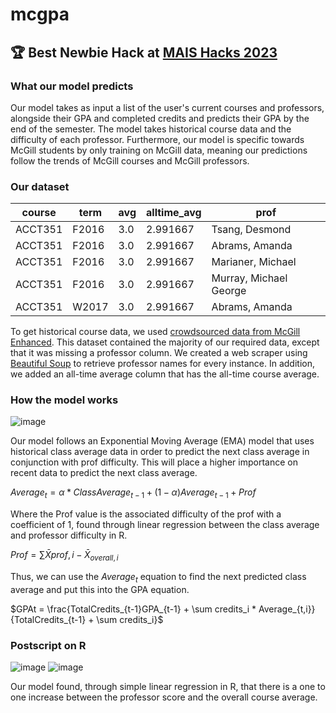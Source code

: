 # mcgpa
## :trophy: Best Newbie Hack at [MAIS Hacks 2023](https://maishacks2023.devpost.com/)
### What our model predicts
Our model takes as input a list of the user's current courses and professors, alongside their GPA and completed credits and predicts their GPA by the end of the semester. The model takes historical course data and the difficulty of each professor. Furthermore, our model is specific towards McGill students by only training on McGill data, meaning our predictions follow the trends of McGill courses and McGill professors.

### Our dataset
| course | term    | avg   | alltime_avg | prof     |
|--------|---------|-------|-------------|----------|
| ACCT351 | F2016 | 3.0         | 2.991667 | Tsang, Desmond         |
| ACCT351 | F2016 | 3.0         | 2.991667 | Abrams, Amanda         |
| ACCT351 | F2016 | 3.0         | 2.991667 | Marianer, Michael      |
| ACCT351 | F2016 | 3.0         | 2.991667 | Murray, Michael George |
| ACCT351 | W2017 | 3.0         | 2.991667 | Abrams, Amanda         |


To get historical course data, we used [crowdsourced data from McGill Enhanced](https://docs.google.com/spreadsheets/d/1NGUBQuF8FI6ebna86S1RHpc27srxpMbaSyjipIkr-gk/edit#gid=233834959). This dataset contained the majority of our required data, except that it was missing a professor column. We created a web scraper using [Beautiful Soup](https://www.crummy.com/software/BeautifulSoup/bs4/doc/) to retrieve professor names for every instance. In addition, we added an all-time average column that has the all-time course average.

### How the model works
![image](https://github.com/jikaelgagnon/mcgpa/assets/82888595/5b5b7c47-d221-476b-8397-207817f6f065)

Our model follows an Exponential Moving Average (EMA) model that uses historical class average data in order to predict the next class average in conjunction with prof difficulty. This will place a higher importance on recent data to predict the next class average.

$Average_t = \alpha*ClassAverage_{t-1} + (1-\alpha)Average_{t-1} + Prof$

Where the Prof value is the associated difficulty of the prof with a coefficient of 1, found through linear regression between the class average and professor difficulty in R.

$Prof = \sum \bar X{prof,i} -\bar X_{overall, i}$

Thus, we can use the $Average_t$ equation to find the next predicted class average and put this into the GPA equation.

$GPAt = \frac{TotalCredits_{t-1}GPA_{t-1} + \sum credits_i * Average_{t,i}}{TotalCredits_{t-1} + \sum credits_i}$

### Postscript on R
![image](https://github.com/jikaelgagnon/mcgpa/assets/82888595/8bec5284-3c98-4573-a2fe-06e2fc04b140)
![image](https://github.com/jikaelgagnon/mcgpa/assets/82888595/42c78fc4-1126-411c-82b5-9d664aa4b43e)


Our model found, through simple linear regression in R, that there is a one to one increase between the professor score and the overall course average.

